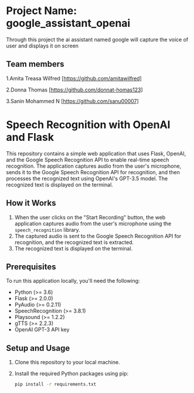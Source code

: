 # Project Name: google_assistant_openai
Through this project the ai assistant named google will capture the voice of user and displays it on screen
## Team members
1.Amita Treasa Wilfred [https://github.com/amitawilfred]

2.Donna Thomas [https://github.com/donnat-homas123]

3.Sanin Mohammed N [https://github.com/sanu00007]

# Speech Recognition with OpenAI and Flask

This repository contains a simple web application that uses Flask, OpenAI, and the Google Speech Recognition API to enable real-time speech recognition. The application captures audio from the user's microphone, sends it to the Google Speech Recognition API for recognition, and then processes the recognized text using OpenAI's GPT-3.5 model. The recognized text is displayed on the terminal.

## How it Works

1. When the user clicks on the "Start Recording" button, the web application captures audio from the user's microphone using the `speech_recognition` library.
2. The captured audio is sent to the Google Speech Recognition API for recognition, and the recognized text is extracted.
3. The recognized text is displayed on the terminal.

## Prerequisites

To run this application locally, you'll need the following:

- Python (>= 3.6)
- Flask (>= 2.0.0)
- PyAudio (>= 0.2.11)
- SpeechRecognition (>= 3.8.1)
- Playsound (>= 1.2.2)
- gTTS (>= 2.2.3)
- OpenAI GPT-3 API key

## Setup and Usage

1. Clone this repository to your local machine.

2. Install the required Python packages using pip:

   ```bash
   pip install -r requirements.txt

